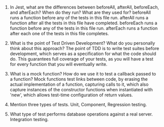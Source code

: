 <!-- Answers to the Short Answer Essay Questions go here -->


1. In Jest, what are the differences between beforeAll, afterAll, beforeEach, and afterEach? When do they run? What are they used for?
beforeAll runs a function before any of the tests in this file run. afterAll runs a function after all the tests in this file have completed. beforeEach runs a function before any of the tests in this file run. afterEach runs a function after each one of the tests in this file completes.

1. What is the point of Test Driven Development? What do you personally think about this approach?
The point of TDD is to write test suites before development, which serves as a specification for what the code should do. This guarantees full coverage of your tests, as you will have a test for every function that you will eventually write.

1. What is a mock function? How do we use it to test a callback passed to a function?
Mock functions test links between code, by erasing the actual implementation of a function, capturing calls to it, which also capture instances of the constructor functions when instantiated with 'new', which allows test-time configuration of return values.

1. Mention three types of tests.
Unit, Component, Regression testing.

1. What type of test performs database operations against a real server.
Integration testing.
